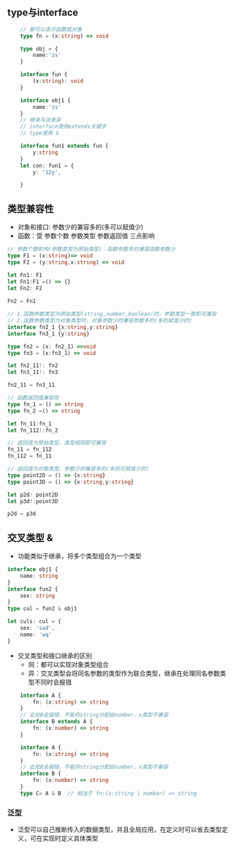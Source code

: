 ## type与interface

```typescript
    // 都可以表示函数或对象
    type fn = (x:string) => void

    type obj = {
        name:'zs'
    }

    interface fun {
        (x:string): void
    }

    interface obj1 {
        name:'zs'
    }
    // 继承与法差异
    // interface使用extends关键字
    // type使用 &

    interface fun1 extends fun { 
        y:string
    }
    let con: fun1 = {
        y: '12y',

    }
```

## 类型兼容性

- 对象和接口: 参数少的兼容多的(多可以赋值少)
- 函数：受 参数个数 参数类型 参数返回值 三点影响

```typescript
// 参数个数影响(参数类型为原始类型)：函数参数多的兼容函数参数少
type F1 = (x:string)=> void
type F2 = (y:string,x:string) => void

let Fn1: F1
let Fn1:F1 =() => {}
let Fn2: F2 
 
Fn2 = Fn1

// 1.函数参数类型为原始类型(string,number,boolean)时，参数类型一致即可兼容
// 2.函数参数类型为对象类型时，对象参数少的兼容参数多的(多的赋值少的)
interface fn2_1 {x:string,y:string}
interface fn3_1 {y:string}

type fn2 = (x: fn2_1) =>void
type fn3 = (x:fn3_1) => void 

let fn2_11!: fn2
let fn3_11!: fn3

fn2_11 = fn3_11

// 函数返回值兼容性
type fn_1 = () => string
type fn_2 =() => string

let fn_11:fn_1
let fn_112!:fn_2

// 返回值为原始类型，类型相同即可兼容
fn_11 = fn_112
fn_112 = fn_11

// 返回值为对象类型，参数少的兼容多的(多的可赋值少的)
type point2D = () => {x:string}
type point3D = () => {x:string,y:string}

let p2d: point2D
let p3d!:point3D

p2d = p3d
```

## 交叉类型 & 

- 功能类似于继承，将多个类型组合为一个类型

```typescript
interface obj1 {
    name: string
}
interface fun2 {
    sex: string
}
type cul = fun2 & obj1 

let culs: cul = {
    sex: 'sad',
    name: 'wq'
}
```

- 交叉类型和接口继承的区别
  - 同：都可以实现对象类型组合
  - 异：交叉类型会将同名参数的类型作为联合类型，继承在处理同名参数类型不同时会报错

```typescript
    interface A {
        fn: (x:string) => string
    }
    // 此处B会报错，不能将string分配给number，x类型不兼容
    interface B extends A {
        fn: (x:number) => string
    }

    interface A {
        fn: (x:string) => string
    }
    // 此处B会报错，不能将string分配给number，x类型不兼容
    interface B {
        fn: (x:number) => string
    }
    type C= A & B  // 相当于 fn:(x:string | number) => string
```

### 泛型

- 泛型可以自己推断传入的数据类型，并且全局应用，在定义时可以省去类型定义，可在实现时定义具体类型
